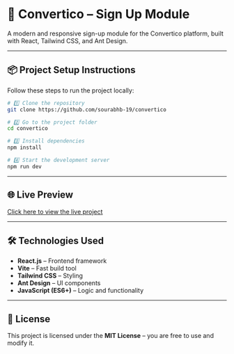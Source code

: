 # 🚀 Convertico – Sign Up Module

A modern and responsive sign-up module for the Convertico platform, built with React, Tailwind CSS, and Ant Design.


---

## 📦 Project Setup Instructions

Follow these steps to run the project locally:

```bash
# 1️⃣ Clone the repository
git clone https://github.com/sourabhb-19/convertico

# 2️⃣ Go to the project folder
cd convertico

# 3️⃣ Install dependencies
npm install

# 4️⃣ Start the development server
npm run dev
```

---

## 🌐 Live Preview

[Click here to view the live project](https://convertico-gamma.vercel.app/)

---

## 🛠️ Technologies Used

- **React.js** – Frontend framework
- **Vite** – Fast build tool
- **Tailwind CSS** – Styling
- **Ant Design** – UI components
- **JavaScript (ES6+)** – Logic and functionality

---



## 📜 License

This project is licensed under the **MIT License** – you are free to use and modify it.
